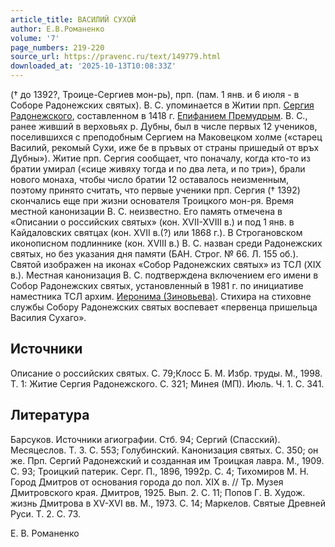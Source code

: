 ```yaml
---
article_title: ВАСИЛИЙ СУХОЙ
author: Е.В.Романенко
volume: '7'
page_numbers: 219-220
source_url: https://pravenc.ru/text/149779.html
downloaded_at: '2025-10-13T10:08:33Z'
---
```


(† до 1392?, Троице-Сергиев мон-рь), прп. (пам. 1 янв. и 6 июля - в Соборе Радонежских святых). В. С. упоминается в Житии прп. [Сергия Радонежского](<https://pravenc.ru/text/Сергий Радонежский.html>), составленном в 1418 г. [Епифанием Премудрым](<https://pravenc.ru/text/Епифанием Премудрым.html>). В. С., ранее живший в верховьях р. Дубны, был в числе первых 12 учеников, поселившихся с преподобным Сергием на Маковецком холме («старец Василий, рекомый Сухи, иже бе в пръвых от страны пришедый от връх Дубны»). Житие прп. Сергия сообщает, что поначалу, когда кто-то из братии умирал («сице живяху тогда и по два лета, и по три»), брали нового монаха, чтобы число братии 12 оставалось неизменным, поэтому принято считать, что первые ученики прп. Сергия († 1392) скончались еще при жизни основателя Троицкого мон-ря. Время местной канонизации В. С. неизвестно. Его память отмечена в «Описании о российских святых» (кон. XVII-XVIII в.) и под 1 янв. в Кайдаловских святцах (кон. XVII в.(?) или 1868 г.). В Строгановском иконописном подлиннике (кон. XVIII в.) В. С. назван среди Радонежских святых, но без указания дня памяти (БАН. Строг. № 66. Л. 155 об.). Святой изображен на иконах «Собор Радонежских святых» из ТСЛ (XIX в.). Местная канонизация В. С. подтверждена включением его имени в Собор Радонежских святых, установленный в 1981 г. по инициативе наместника ТСЛ архим. [Иеронима (Зиновьева)](<https://pravenc.ru/text/Иеронима (Зиновьева).html>). Стихира на стиховне службы Собору Радонежских святых воспевает «первенца пришельца Василия Сухаго».

## Источники

Описание о российских святых. С. 79;Клосс Б. М. Избр. труды. М., 1998. Т. 1: Житие Сергия Радонежского. С. 321; Минея (МП). Июль. Ч. 1. С. 341.

## Литература

Барсуков. Источники агиографии. Стб. 94; Сергий (Спасский). Месяцеслов. Т. 3. С. 553; Голубинский. Канонизация святых. С. 350; он же. Прп. Сергий Радонежский и созданная им Троицкая лавра. М., 1909. С. 93; Троицкий патерик. Серг. П., 1896, 1992р. С. 4; Тихомиров М. Н. Город Дмитров от основания города до пол. XIX в. // Тр. Музея Дмитровского края. Дмитров, 1925. Вып. 2. С. 11; Попов Г. В. Худож. жизнь Дмитрова в XV-XVI вв. М., 1973. С. 14; Маркелов. Святые Древней Руси. Т. 2. С. 73.

Е. В. Романенко

